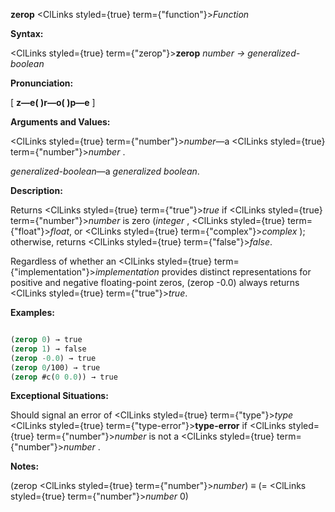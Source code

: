 **zerop** <ClLinks styled={true} term={"function"}><i>Function</i></ClLinks> 



**Syntax:** 



<ClLinks styled={true} term={"zerop"}><b>zerop</b></ClLinks> *number → generalized-boolean* 



**Pronunciation:** 



[ **z—e( )r—o( )p—e** ] 



**Arguments and Values:** 



<ClLinks styled={true} term={"number"}><i>number</i></ClLinks>—a <ClLinks styled={true} term={"number"}><i>number</i></ClLinks> . 



*generalized-boolean*—a *generalized boolean*. 



**Description:** 



Returns <ClLinks styled={true} term={"true"}><i>true</i></ClLinks> if <ClLinks styled={true} term={"number"}><i>number</i></ClLinks> is zero (*integer* , <ClLinks styled={true} term={"float"}><i>float</i></ClLinks>, or <ClLinks styled={true} term={"complex"}><i>complex</i></ClLinks> ); otherwise, returns <ClLinks styled={true} term={"false"}><i>false</i></ClLinks>. 



Regardless of whether an <ClLinks styled={true} term={"implementation"}><i>implementation</i></ClLinks> provides distinct representations for positive and negative floating-point zeros, (zerop -0.0) always returns <ClLinks styled={true} term={"true"}><i>true</i></ClLinks>. 



**Examples:**
```lisp

(zerop 0) → true 
(zerop 1) → false 
(zerop -0.0) → true 
(zerop 0/100) → true 
(zerop #c(0 0.0)) → true 

```
**Exceptional Situations:** 



Should signal an error of <ClLinks styled={true} term={"type"}><i>type</i></ClLinks> <ClLinks styled={true} term={"type-error"}><b>type-error</b></ClLinks> if <ClLinks styled={true} term={"number"}><i>number</i></ClLinks> is not a <ClLinks styled={true} term={"number"}><i>number</i></ClLinks> . 



**Notes:** 



(zerop <ClLinks styled={true} term={"number"}><i>number</i></ClLinks>) *≡* (= <ClLinks styled={true} term={"number"}><i>number</i></ClLinks> 0) 




